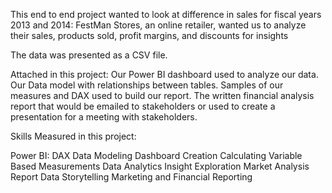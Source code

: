 This end to end project wanted to look at difference in sales for fiscal years 2013 and 2014: FestMan Stores, an online retailer, wanted us to analyze their sales, products sold, profit margins, and discounts for insights

The data was presented as a CSV file.

Attached in this project: 
  Our Power BI dashboard used to analyze our data.
  Our Data model with relationships between tables.
  Samples of our measures and DAX used to build our report.
  The written financial analysis report that would be emailed to stakeholders or used to create a presentation for a meeting with stakeholders.


Skills Measured in this project:

Power BI:
  DAX
  Data Modeling 
  Dashboard Creation 
  Calculating Variable Based Measurements 
  Data Analytics
  Insight Exploration
  Market Analysis Report
  Data Storytelling 
  Marketing and Financial Reporting
